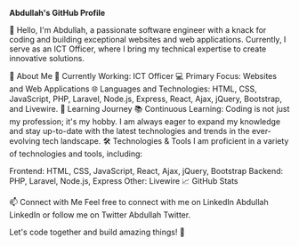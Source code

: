 **Abdullah's GitHub Profile**

👋 Hello, I'm Abdullah, a passionate software engineer with a knack for coding and building exceptional websites and web applications. Currently, I serve as an ICT Officer, where I bring my technical expertise to create innovative solutions.

🚀 About Me
🔭 Currently Working: ICT Officer
💻 Primary Focus: Websites and Web Applications
🌐 Languages and Technologies: HTML, CSS, JavaScript, PHP, Laravel, Node.js, Express, React, Ajax, jQuery, Bootstrap, and Livewire.
🌱 Learning Journey
📚 Continuous Learning: Coding is not just my profession; it's my hobby. I am always eager to expand my knowledge and stay up-to-date with the latest technologies and trends in the ever-evolving tech landscape.
🛠️ Technologies & Tools
I am proficient in a variety of technologies and tools, including:

Frontend: HTML, CSS, JavaScript, React, Ajax, jQuery, Bootstrap
Backend: PHP, Laravel, Node.js, Express
Other: Livewire
📈 GitHub Stats

📫 Connect with Me
Feel free to connect with me on LinkedIn Abdullah LinkedIn or follow me on Twitter Abdullah Twitter.

Let's code together and build amazing things! 🚀
